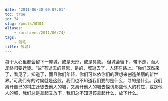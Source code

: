 ```yaml
---
date: "2011-06-30 09:07:01"
toc: true
id: 74
slug: /posts/故城1
aliases:
    - /archives/2011/06/74/
tags:
    - 随笔
title: 故城1
---
```



每个人心里都会留下一座城，或是无形，或是具象。
但城会留下，带不走，而人却终归要迁徒。“故”有逝去的意思，是的，城逝去了，人还在路上。“你们既然来了，看见了，知道了，而且你们年轻，你们可以依你们的理想来创造美丽的新世界。”可我们有的时候就是这般，我们也不知道我们要的是什么，寻的是什么。我们离开自己的村庄迁徒去他人的城，又离开他人的城去探访那些他人的村庄，或是他人的城，我们总是拿起又放下，我们总不知道该拿起什么，放下什么。